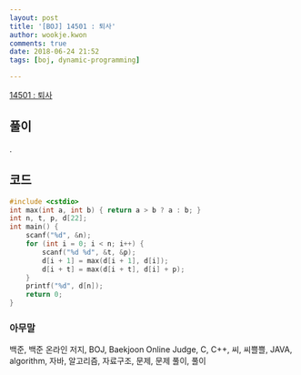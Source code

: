 ```yaml
---
layout: post
title: '[BOJ] 14501 : 퇴사'
author: wookje.kwon
comments: true
date: 2018-06-24 21:52
tags: [boj, dynamic-programming]

---
```


[14501 : 퇴사](https://www.acmicpc.net/problem/14501)  

## 풀이

.

## 코드

```cpp
#include <cstdio>
int max(int a, int b) { return a > b ? a : b; }
int n, t, p, d[22];
int main() {
    scanf("%d", &n);
    for (int i = 0; i < n; i++) {
        scanf("%d %d", &t, &p);
        d[i + 1] = max(d[i + 1], d[i]);
        d[i + t] = max(d[i + t], d[i] + p);
    }
    printf("%d", d[n]);
    return 0;
}
```

### 아무말  
백준, 백준 온라인 저지, BOJ, Baekjoon Online Judge, C, C++, 씨, 씨쁠쁠, JAVA, algorithm, 자바, 알고리즘, 자료구조, 문제, 문제 풀이, 풀이
